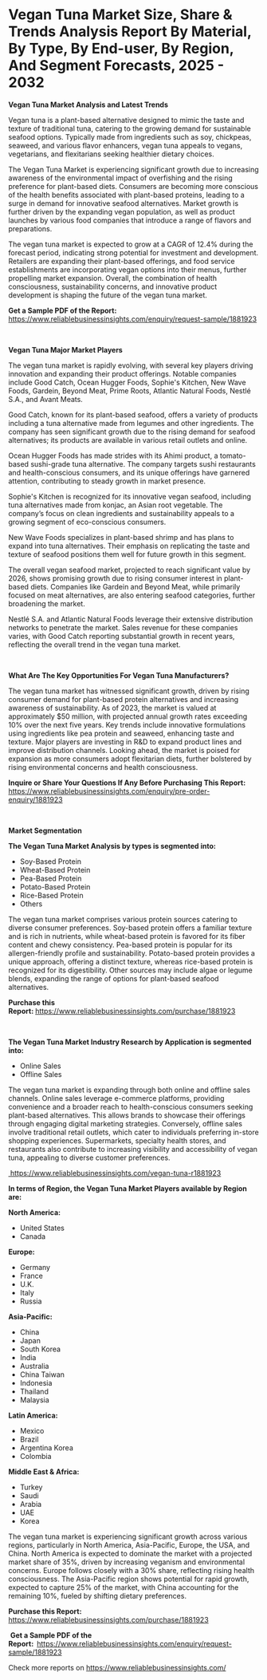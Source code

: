 <p><h1>Vegan Tuna Market Size, Share & Trends Analysis Report By Material, By Type, By End-user, By Region, And Segment Forecasts, 2025 - 2032</h1></p><p><strong>Vegan Tuna Market Analysis and Latest Trends</strong></p>
<p><p>Vegan tuna is a plant-based alternative designed to mimic the taste and texture of traditional tuna, catering to the growing demand for sustainable seafood options. Typically made from ingredients such as soy, chickpeas, seaweed, and various flavor enhancers, vegan tuna appeals to vegans, vegetarians, and flexitarians seeking healthier dietary choices.</p><p>The Vegan Tuna Market is experiencing significant growth due to increasing awareness of the environmental impact of overfishing and the rising preference for plant-based diets. Consumers are becoming more conscious of the health benefits associated with plant-based proteins, leading to a surge in demand for innovative seafood alternatives. Market growth is further driven by the expanding vegan population, as well as product launches by various food companies that introduce a range of flavors and preparations.</p><p>The vegan tuna market is expected to grow at a CAGR of 12.4% during the forecast period, indicating strong potential for investment and development. Retailers are expanding their plant-based offerings, and food service establishments are incorporating vegan options into their menus, further propelling market expansion. Overall, the combination of health consciousness, sustainability concerns, and innovative product development is shaping the future of the vegan tuna market.</p></p>
<p><strong>Get a Sample PDF of the Report:&nbsp;</strong> <a href="https://www.reliablebusinessinsights.com/enquiry/request-sample/1881923?utm_campaign=2094&utm_medium=2&utm_source=Github&utm_content=ia&utm_term=15022025&utm_id=vegan-tuna">https://www.reliablebusinessinsights.com/enquiry/request-sample/1881923</a></p>
<p>&nbsp;</p>
<p><strong>Vegan Tuna Major Market Players</strong></p>
<p><p>The vegan tuna market is rapidly evolving, with several key players driving innovation and expanding their product offerings. Notable companies include Good Catch, Ocean Hugger Foods, Sophie's Kitchen, New Wave Foods, Gardein, Beyond Meat, Prime Roots, Atlantic Natural Foods, Nestlé S.A., and Avant Meats.</p><p>Good Catch, known for its plant-based seafood, offers a variety of products including a tuna alternative made from legumes and other ingredients. The company has seen significant growth due to the rising demand for seafood alternatives; its products are available in various retail outlets and online.</p><p>Ocean Hugger Foods has made strides with its Ahimi product, a tomato-based sushi-grade tuna alternative. The company targets sushi restaurants and health-conscious consumers, and its unique offerings have garnered attention, contributing to steady growth in market presence.</p><p>Sophie's Kitchen is recognized for its innovative vegan seafood, including tuna alternatives made from konjac, an Asian root vegetable. The company’s focus on clean ingredients and sustainability appeals to a growing segment of eco-conscious consumers.</p><p>New Wave Foods specializes in plant-based shrimp and has plans to expand into tuna alternatives. Their emphasis on replicating the taste and texture of seafood positions them well for future growth in this segment.</p><p>The overall vegan seafood market, projected to reach significant value by 2026, shows promising growth due to rising consumer interest in plant-based diets. Companies like Gardein and Beyond Meat, while primarily focused on meat alternatives, are also entering seafood categories, further broadening the market.</p><p>Nestlé S.A. and Atlantic Natural Foods leverage their extensive distribution networks to penetrate the market. Sales revenue for these companies varies, with Good Catch reporting substantial growth in recent years, reflecting the overall trend in the vegan tuna market.</p></p>
<p>&nbsp;</p>
<p><strong>What Are The Key Opportunities For Vegan Tuna Manufacturers?</strong></p>
<p><p>The vegan tuna market has witnessed significant growth, driven by rising consumer demand for plant-based protein alternatives and increasing awareness of sustainability. As of 2023, the market is valued at approximately $50 million, with projected annual growth rates exceeding 10% over the next five years. Key trends include innovative formulations using ingredients like pea protein and seaweed, enhancing taste and texture. Major players are investing in R&D to expand product lines and improve distribution channels. Looking ahead, the market is poised for expansion as more consumers adopt flexitarian diets, further bolstered by rising environmental concerns and health consciousness.</p></p>
<p><strong>Inquire or Share Your Questions If Any Before Purchasing This Report:</strong> <a href="https://www.reliablebusinessinsights.com/enquiry/pre-order-enquiry/1881923?utm_campaign=2094&utm_medium=2&utm_source=Github&utm_content=ia&utm_term=15022025&utm_id=vegan-tuna">https://www.reliablebusinessinsights.com/enquiry/pre-order-enquiry/1881923</a></p>
<p>&nbsp;</p>
<p><strong>Market Segmentation</strong></p>
<p><strong>The Vegan Tuna Market Analysis by types is segmented into:</strong></p>
<p><ul><li>Soy-Based Protein</li><li>Wheat-Based Protein</li><li>Pea-Based Protein</li><li>Potato-Based Protein</li><li>Rice-Based Protein</li><li>Others</li></ul></p>
<p><p>The vegan tuna market comprises various protein sources catering to diverse consumer preferences. Soy-based protein offers a familiar texture and is rich in nutrients, while wheat-based protein is favored for its fiber content and chewy consistency. Pea-based protein is popular for its allergen-friendly profile and sustainability. Potato-based protein provides a unique approach, offering a distinct texture, whereas rice-based protein is recognized for its digestibility. Other sources may include algae or legume blends, expanding the range of options for plant-based seafood alternatives.</p></p>
<p><strong>Purchase this Report:&nbsp;</strong><a href="https://www.reliablebusinessinsights.com/purchase/1881923?utm_campaign=2094&utm_medium=2&utm_source=Github&utm_content=ia&utm_term=15022025&utm_id=vegan-tuna">https://www.reliablebusinessinsights.com/purchase/1881923</a></p>
<p>&nbsp;</p>
<p><strong>The Vegan Tuna Market Industry Research by Application is segmented into:</strong></p>
<p><ul><li>Online Sales</li><li>Offline Sales</li></ul></p>
<p><p>The vegan tuna market is expanding through both online and offline sales channels. Online sales leverage e-commerce platforms, providing convenience and a broader reach to health-conscious consumers seeking plant-based alternatives. This allows brands to showcase their offerings through engaging digital marketing strategies. Conversely, offline sales involve traditional retail outlets, which cater to individuals preferring in-store shopping experiences. Supermarkets, specialty health stores, and restaurants also contribute to increasing visibility and accessibility of vegan tuna, appealing to diverse customer preferences.</p></p>
<p><a href="https://www.reliablebusinessinsights.com/vegan-tuna-r1881923?utm_campaign=2094&utm_medium=2&utm_source=Github&utm_content=ia&utm_term=15022025&utm_id=vegan-tuna">&nbsp;https://www.reliablebusinessinsights.com/vegan-tuna-r1881923</a></p>
<p><strong>In terms of Region, the Vegan Tuna Market Players available by Region are:</strong></p>
<p>
    <p> <strong> North America: </strong>
        <ul>
            <li>United States</li>
            <li>Canada</li>
        </ul>
        </p> 
    <p> <strong> Europe: </strong>
        <ul>
            <li>Germany</li>
            <li>France</li>
            <li>U.K.</li>
            <li>Italy</li>
            <li>Russia</li>
        </ul>
        </p> 
    <p> <strong> Asia-Pacific: </strong>
        <ul>
            <li>China</li>
            <li>Japan</li>
            <li>South Korea</li>
            <li>India</li>
            <li>Australia</li>
            <li>China Taiwan</li>
            <li>Indonesia</li>
            <li>Thailand</li>
            <li>Malaysia</li>
        </ul>
        </p> 
    <p> <strong> Latin America: </strong>
        <ul>
            <li>Mexico</li>
            <li>Brazil</li>
            <li>Argentina Korea</li>
            <li>Colombia</li>
        </ul>
        </p> 
    <p> <strong> Middle East & Africa: </strong>
        <ul>
            <li>Turkey</li>
            <li>Saudi</li>
            <li>Arabia</li>
            <li>UAE</li>
            <li>Korea</li>
        </ul>
    </p>
    </p>
<p><p>The vegan tuna market is experiencing significant growth across various regions, particularly in North America, Asia-Pacific, Europe, the USA, and China. North America is expected to dominate the market with a projected market share of 35%, driven by increasing veganism and environmental concerns. Europe follows closely with a 30% share, reflecting rising health consciousness. The Asia-Pacific region shows potential for rapid growth, expected to capture 25% of the market, with China accounting for the remaining 10%, fueled by shifting dietary preferences.</p></p>
<p><strong>Purchase this Report: </strong><a href="https://www.reliablebusinessinsights.com/purchase/1881923?utm_campaign=2094&utm_medium=2&utm_source=Github&utm_content=ia&utm_term=15022025&utm_id=vegan-tuna">https://www.reliablebusinessinsights.com/purchase/1881923</a></p>
<p>&nbsp;<strong>Get a Sample PDF of the Report:&nbsp;&nbsp;</strong><a href="https://www.reliablebusinessinsights.com/enquiry/request-sample/1881923?utm_campaign=2094&utm_medium=2&utm_source=Github&utm_content=ia&utm_term=15022025&utm_id=vegan-tuna">https://www.reliablebusinessinsights.com/enquiry/request-sample/1881923</a></p>
<p><strong></strong></p>
<p>Check more reports on <a href="https://www.reliablebusinessinsights.com/?utm_campaign=2094&utm_medium=2&utm_source=Github&utm_content=ia&utm_term=15022025&utm_id=vegan-tuna">https://www.reliablebusinessinsights.com/</a></p>